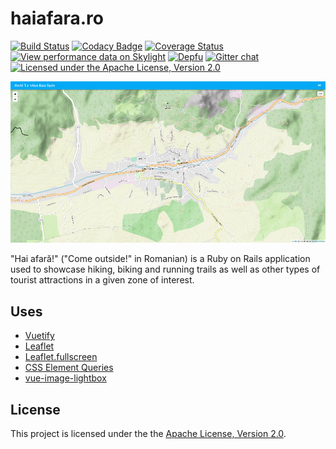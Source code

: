 # haiafara.ro

[![Build Status](https://travis-ci.org/haiafara/haiafara-ro.svg?branch=master)](https://travis-ci.org/haiafara/haiafara-ro)
[![Codacy Badge](https://api.codacy.com/project/badge/Grade/37d1b34d997a47709df0f85dcc6ca467)](https://app.codacy.com/app/haiafara/haiafara-ro?utm_source=github.com&utm_medium=referral&utm_content=haiafara/haiafara-ro&utm_campaign=Badge_Grade_Dashboard)
[![Coverage Status](https://coveralls.io/repos/github/haiafara/haiafara-ro/badge.svg?branch=development)](https://coveralls.io/github/haiafara/haiafara-ro?branch=development)
[![View performance data on Skylight](https://badges.skylight.io/status/P2iwuIZhzoOK.svg)](https://oss.skylight.io/app/applications/P2iwuIZhzoOK)
[![Depfu](https://badges.depfu.com/badges/8de533e4fd24653ae0761504fb31f64a/overview.svg)](https://depfu.com/github/haiafara/haiafara-ro?project_id=7587)
[![Gitter chat](https://badges.gitter.im/haiafara/community.png)](https://gitter.im/haiafara/community)
[![Licensed under the Apache License, Version 2.0](https://img.shields.io/badge/License-Apache%202.0-blue.svg)](http://www.apache.org/licenses/LICENSE-2.0)

![haiafara.ro screenshot](support/haiafara-screenshot.png)

"Hai afară!" ("Come outside!" in Romanian) is a Ruby on Rails application used to showcase hiking, biking and running trails as well as other types of tourist attractions in a given zone of interest.

## Uses

  * [Vuetify](https://vuetifyjs.com/en/)
  * [Leaflet](https://leafletjs.com/)
  * [Leaflet.fullscreen](https://github.com/Leaflet/Leaflet.fullscreen)
  * [CSS Element Queries](https://github.com/marcj/css-element-queries)
  * [vue-image-lightbox](https://github.com/pexea12/vue-image-lightbox)  

## License

This project is licensed under the the [Apache License, Version 2.0](http://www.apache.org/licenses/LICENSE-2.0).
